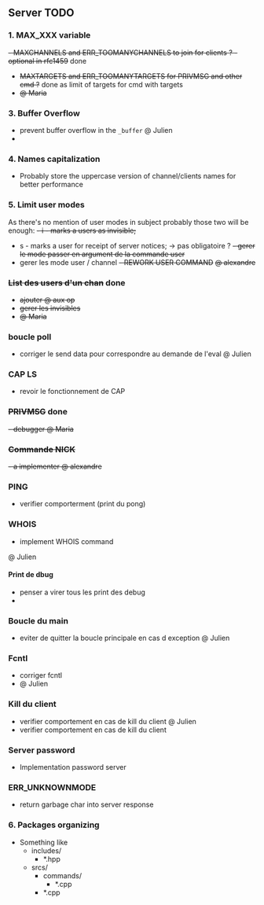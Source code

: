 ## Server TODO

### 1. MAX_XXX variable
~~- MAXCHANNELS and ERR_TOOMANYCHANNELS to join for clients ? - optional in rfc1459~~ done
- ~~MAXTARGETS and ERR_TOOMANYTARGETS for PRIVMSG and other cmd ?~~ done as limit of targets for cmd with targets
- ~~@ Maria~~
 
### 3. Buffer Overflow
- prevent buffer overflow in the `_buffer`
@ Julien 
- 
### 4. Names capitalization
- Probably store the uppercase version of channel/clients names for better performance

### 5. Limit user modes
As there's no mention of user modes in subject probably those two will be enough:
~~- i - marks a users as invisible;~~
- s - marks a user for receipt of server notices; -> pas obligatoire ?
~~- gerer le mode passer en argument de la commande user~~
- gerer les mode user / channel 
~~- REWORK USER COMMAND~~
~~@ alexandre~~
### ~~List des users d'un chan~~ done
- ~~ajouter @ aux op~~ 
- ~~gerer les invisibles~~ 
- ~~@ Maria~~ 
###  boucle poll 
- corriger le send data pour correspondre au demande de l'eval 
@ Julien 

### CAP LS 
- revoir le fonctionnement de CAP 

### ~~PRIVMSG~~ done
~~- debugger 
@ Maria~~

### ~~Commande NICK~~
~~- a implementer 
@ alexandre~~ 
### PING
- verifier comporterment (print du pong)
### WHOIS
- implement WHOIS command

@ Julien
#### Print de dbug
- penser a virer tous les print des debug 
- 
### Boucle du main
- eviter de quitter la boucle principale en cas d exception 
@ Julien
### Fcntl 
- corriger fcntl
- @ Julien 

### Kill du client
- verifier comportement en cas de kill du client 
@ Julien
- verifier comportement en cas de kill du client

### Server password 
- Implementation password server

### ERR_UNKNOWNMODE
- return garbage char into server response

### 6. Packages organizing
- Something like
  - includes/
    - *.hpp
  - srcs/ 
    - commands/
      - *.cpp
    - *.cpp